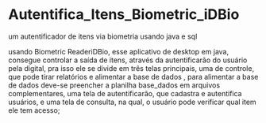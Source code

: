 # Autentifica_Itens_Biometric_iDBio
um autentificador de itens via biometria usando java e sql

usando Biometric ReaderiDBio, esse aplicativo de desktop em java, consegue controlar a saída de itens, através da autentificarão do usuário pela digital, pra isso ele se divide em três telas principais, uma de controle, que pode tirar relatórios e alimentar a base de dados , para alimentar a base de dados deve-se preencher a planilha base_dados em arquivos complementares, uma tela de autentificarão, que cadastra e autentifica usuários, e uma tela de consulta, na qual, o usuário pode verificar qual item ele tem acesso;
